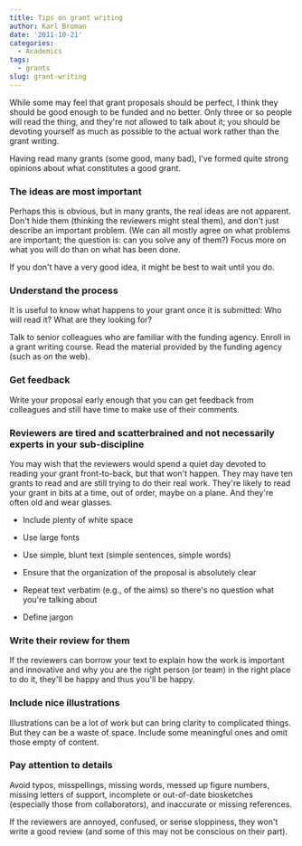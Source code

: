 ```yaml
---
title: Tips on grant writing
author: Karl Broman
date: '2011-10-21'
categories:
  - Academics
tags:
  - grants
slug: grant-writing
---
```


While some may feel that grant proposals should be perfect, I think they should be good enough to be funded and no better.  Only three or so people will read the thing, and they're not allowed to talk about it; you should be devoting yourself as much as possible to the actual work rather than the grant writing.

Having read many grants (some good, many bad), I've formed quite strong opinions about what constitutes a good grant.

<!-- more -->

### The ideas are most important

Perhaps this is obvious, but in many grants, the real ideas are not apparent.  Don't hide them (thinking the reviewers might steal them), and don't just describe an important problem.  (We can all mostly agree on what problems are important; the question is: can you solve any of them?)  Focus more on what you will do than on what has been done.

If you don't have a very good idea, it might be best to wait until you do.

### Understand the process

It is useful to know what happens to your grant once it is submitted: Who will read it?  What are they looking for?

Talk to senior colleagues who are familiar with the funding agency.  Enroll in a grant writing course.  Read the material provided by the funding agency (such as on the web).

### Get feedback

Write your proposal early enough that you can get feedback from colleagues and still have time to make use of their comments.

### Reviewers are tired and scatterbrained and not necessarily experts in your sub-discipline

You may wish that the reviewers would spend a quiet day devoted to reading your grant front-to-back, but that won't happen.  They may have ten grants to read and are still trying to do their real work.  They're likely to read your grant in bits at a time, out of order, maybe on a plane. And they're often old and wear glasses.

  * Include plenty of white space

  * Use large fonts

  * Use simple, blunt text (simple sentences, simple words)

  * Ensure that the organization of the proposal is absolutely clear

  * Repeat text verbatim (e.g., of the aims) so there's no question what you're talking about

  * Define jargon

### Write their review for them

If the reviewers can borrow your text to explain how the work is important and innovative and why you are the right person (or team) in the right place to do it, they'll be happy and thus you'll be happy.

### Include nice illustrations

Illustrations can be a lot of work but can bring clarity to complicated things.  But they can be a waste of space.  Include some meaningful ones and omit those empty of content.

### Pay attention to details

Avoid typos, misspellings, missing words, messed up figure numbers, missing letters of support, incomplete or out-of-date biosketches (especially those from collaborators), and inaccurate or missing references.

If the reviewers are annoyed, confused, or sense sloppiness, they won't write a good review (and some of this may not be conscious on their part).
